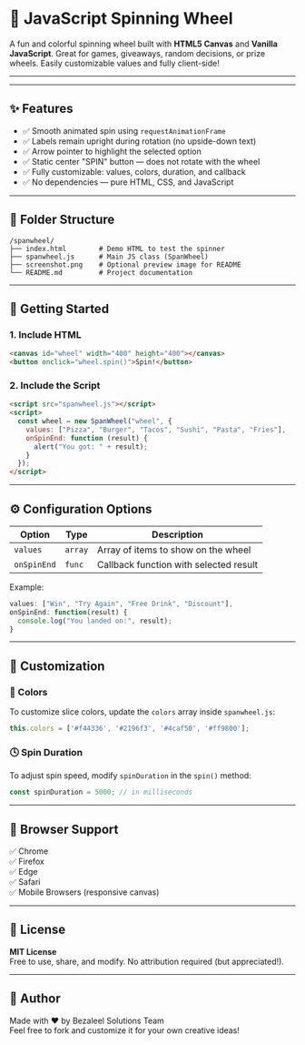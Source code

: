# 🎡 JavaScript Spinning Wheel

A fun and colorful spinning wheel built with **HTML5 Canvas** and **Vanilla JavaScript**. Great for games, giveaways, random decisions, or prize wheels. Easily customizable values and fully client-side!

---


---

## ✨ Features

- ✅ Smooth animated spin using `requestAnimationFrame`
- ✅ Labels remain upright during rotation (no upside-down text)
- ✅ Arrow pointer to highlight the selected option
- ✅ Static center "SPIN" button — does not rotate with the wheel
- ✅ Fully customizable: values, colors, duration, and callback
- ✅ No dependencies — pure HTML, CSS, and JavaScript

---

## 📁 Folder Structure

```
/spanwheel/
├── index.html        # Demo HTML to test the spinner
├── spanwheel.js      # Main JS class (SpanWheel)
├── screenshot.png    # Optional preview image for README
└── README.md         # Project documentation
```

---

## 🚀 Getting Started

### 1. Include HTML

```html
<canvas id="wheel" width="400" height="400"></canvas>
<button onclick="wheel.spin()">Spin!</button>
```

### 2. Include the Script

```html
<script src="spanwheel.js"></script>
<script>
  const wheel = new SpanWheel("wheel", {
    values: ["Pizza", "Burger", "Tacos", "Sushi", "Pasta", "Fries"],
    onSpinEnd: function (result) {
      alert("You got: " + result);
    }
  });
</script>
```

---

## ⚙️ Configuration Options

| Option      | Type     | Description                                  |
|-------------|----------|----------------------------------------------|
| `values`    | `array`  | Array of items to show on the wheel          |
| `onSpinEnd` | `func`   | Callback function with selected result       |

Example:

```js
values: ["Win", "Try Again", "Free Drink", "Discount"],
onSpinEnd: function(result) {
  console.log("You landed on:", result);
}
```

---

## 🎨 Customization

### 🎯 Colors
To customize slice colors, update the `colors` array inside `spanwheel.js`:

```js
this.colors = ['#f44336', '#2196f3', '#4caf50', '#ff9800'];
```

### 🕓 Spin Duration
To adjust spin speed, modify `spinDuration` in the `spin()` method:

```js
const spinDuration = 5000; // in milliseconds
```

---

## 🧪 Browser Support

✅ Chrome  
✅ Firefox  
✅ Edge  
✅ Safari  
✅ Mobile Browsers (responsive canvas)

---

## 📄 License

**MIT License**  
Free to use, share, and modify. No attribution required (but appreciated!).

---

## 🙌 Author

Made with ❤️ by Bezaleel Solutions Team  
Feel free to fork and customize it for your own creative ideas!
